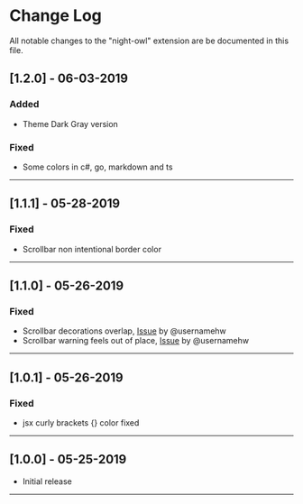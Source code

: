 # Change Log

All notable changes to the "night-owl" extension are be documented in this file.

## [1.2.0] - 06-03-2019

### Added
- Theme Dark Gray version

### Fixed
- Some colors in c#, go, markdown and ts

---

## [1.1.1] - 05-28-2019

### Fixed
- Scrollbar non intentional border color

---

## [1.1.0] - 05-26-2019

### Fixed
- Scrollbar decorations overlap, [Issue](https://github.com/maoma87/NightWolfTheme/issues/4) by @usernamehw
- Scrollbar warning feels out of place, [Issue](https://github.com/maoma87/NightWolfTheme/issues/5) by @usernamehw

---

## [1.0.1] - 05-26-2019

### Fixed
- jsx curly brackets {} color fixed

---

## [1.0.0] - 05-25-2019

- Initial release

---